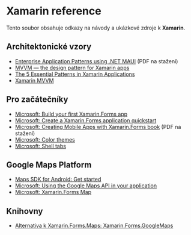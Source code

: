 # Xamarin reference
Tento soubor obsahuje odkazy na návody a ukázkové zdroje k __Xamarin__.

## Architektonické vzory
- [Enterprise Application Patterns using .NET MAUI](https://devblogs.microsoft.com/dotnet/xamarin-patterns/) (PDF na stažení)
- [MVVM — the design pattern for Xamarin apps](https://medium.com/@jimbobbennett/mvvm-the-design-pattern-for-xamarin-apps-9781e60ef587)
- [The 5 Essential Patterns in Xamarin Applications](https://visualstudiomagazine.com/articles/2018/08/02/xamarin-design-patterns.aspx)
- [Xamarin MVVM](https://learn.microsoft.com/en-us/xamarin/xamarin-forms/enterprise-application-patterns/mvvm)

## Pro začátečníky
- [Microsoft: Build your first Xamarin.Forms app](https://learn.microsoft.com/en-us/xamarin/get-started/first-app/?pivots=windows-vs2022)
- [Microsoft: Create a Xamarin.Forms application quickstart](https://learn.microsoft.com/en-us/xamarin/get-started/quickstarts/app?pivots=windows)
- [Microsoft: Creating Mobile Apps with Xamarin.Forms book](https://learn.microsoft.com/en-us/xamarin/xamarin-forms/creating-mobile-apps-xamarin-forms/) (PDF na stažení)
- [Microsoft: Color themes](https://learn.microsoft.com/en-us/xamarin/xamarin-forms/user-interface/theming/theming)
- [Microsoft: Shell tabs](https://learn.microsoft.com/en-us/xamarin/xamarin-forms/app-fundamentals/shell/tabs)

## Google Maps Platform
- [Maps SDK for Android: Get started](https://developers.google.com/maps/documentation/android-sdk)
- [Microsoft: Using the Google Maps API in your application](https://learn.microsoft.com/en-us/xamarin/android/platform/maps-and-location/maps/maps-api)
- [Microsoft: Xamarin.Forms Map](https://learn.microsoft.com/en-us/xamarin/xamarin-forms/user-interface/map/)

## Knihovny
- [Alternativa k Xamarin.Forms.Maps: Xamarin.Forms.GoogleMaps](https://github.com/amay077/Xamarin.Forms.GoogleMaps)
